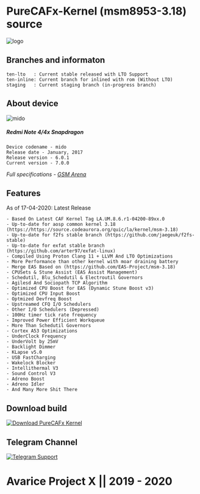 # PureCAFx-Kernel (msm8953-3.18) source

![logo](https://telegra.ph/file/7907aaef71619d609160e.png)

## Branches and informaton
```
ten-lto   : Current stable released with LTO Support
ten-inline: Current branch for inlined with rom (Without LTO)
staging   : Current staging branch (in-progress branch)

```

## About device
![mido](https://telegra.ph/file/25b0b8281d57ad3d175b9.jpg)

##### Redmi Note 4/4x Snapdragon 
```
Device codename - mido
Release date - January, 2017
Release version - 6.0.1 
Current version - 7.0.0 
```
*Full specifications - [GSM Arena](https://www.gsmarena.com/xiaomi_redmi_note_4x-8580.php)*

## Features 
As of 17-04-2020: Latest Release
```
- Based On Latest CAF Kernel Tag LA.UM.8.6.r1-04200-89xx.0
- Up-to-date for aosp common kernel 3.18 (https://https://source.codeaurora.org/quic/la/kernel/msm-3.18)
- Up-to-date for f2fs stable branch (https://github.com/jaegeuk/f2fs-stable)
- Up-to-date for exfat stable branch (https://github.com/arter97/exfat-linux)
- Compiled Using Proton Clang 11 + LLVM And LTO Optimizations
- More Performance than other kernel with moar draining battery 
- Merge EAS Based on (https://github.com/EAS-Project/msm-3.18)
- CPUSets & Stune Assist (EAS Assist Management)
- Schedutil, Blu_Schedutil & Electroutil Governors
- Agilesd And Sociopath TCP Algorithm 
- Optimized CPU Boost for EAS (Dynamic Stune Boost v3)
- Optimized CPU Input Boost 
- Optmized Devfreq Boost
- Upstreamed CFQ I/O Schedulers
- Other I/O Schedulers (Depressed)
- 100Hz timer tick rate frequency
- Improved Power Efficient Workqueue
- More Than Schedutil Governors
- Cortex A53 Optimizations
- UnderClock Frequency 
- UnderVolt by 25mV
- Backlight Dimmer
- KLapse v5.0
- USB FastCharging
- Wakelock Blocker
- Intellithermal V3
- Sound Control V3
- Adreno Boost
- Adreno Idler
- And Many More Shit There
```

## Download build
[![Download PureCAFx Kernel](https://a.fsdn.com/con/app/sf-download-button)](https://sourceforge.net/projects/purecafx-kernel/files/mido/)

## Telegram Channel
[![Telegram Support](https://telegra.ph/file/eb84cccb296f8cc72a32e.png)](https://t.me/AvariceCI)

# Avarice Project X || 2019 - 2020

